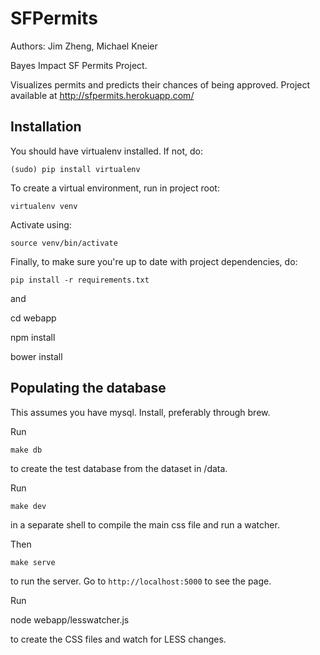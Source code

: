 # SFPermits

Authors: Jim Zheng, Michael Kneier

Bayes Impact SF Permits Project.

Visualizes permits and predicts their chances of being approved.
Project available at http://sfpermits.herokuapp.com/

## Installation

You should have virtualenv installed. If not, do:

	(sudo) pip install virtualenv

To create a virtual environment, run in project root:

    virtualenv venv

Activate using:

	source venv/bin/activate

Finally, to make sure you're up to date with project dependencies, do:

	pip install -r requirements.txt

and

  cd webapp

  npm install

  bower install

## Populating the database

This assumes you have mysql. Install, preferably through brew.

Run

    make db

to create the test database from the dataset in /data.

Run

	make dev

in a separate shell to compile the main css file and run a watcher.

Then

	make serve

to run the server. Go to ```http://localhost:5000``` to see the page.

Run

  node webapp/lesswatcher.js

to create the CSS files and watch for LESS changes.
